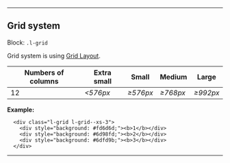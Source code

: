 -----------------------
## Grid system

Block: `.l-grid`

Grid system is using [Grid Layout](https://developer.mozilla.org/en-US/docs/Web/CSS/CSS_Grid_Layout/Basic_Concepts_of_Grid_Layout).

|Numbers of columns|Extra small|Small|Medium|Large|
|-------------|-----------|---------|----------|---------|
|12           | *<576px* | *≥576px*| *≥768px* | *≥992px*|

**Example:**


```vue
  <div class="l-grid l-grid--xs-3">
    <div style="background: #fd6d6d;"><b>1</b></div>
    <div style="background: #6d98fd;"><b>2</b></div>
    <div style="background: #6dfd9b;"><b>3</b></div>
  </div>
```
-----------------------

